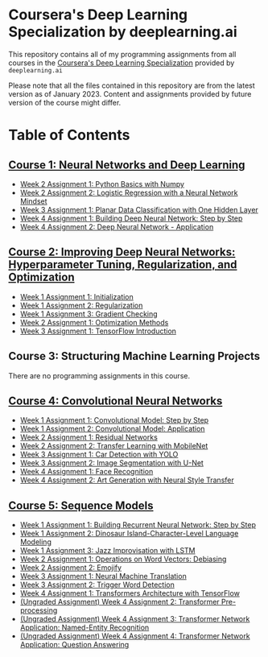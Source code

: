 # Coursera's Deep Learning Specialization by deeplearning.ai
This repository contains all of my programming assignments from all courses in the [Coursera's Deep Learning Specialization](https://www.coursera.org/specializations/deep-learning) provided by `deeplearning.ai`

Please note that all the files contained in this repository are from the latest version as of January 2023. Content and assignments provided by future version of the course might differ.

# Table of Contents
## [Course 1: Neural Networks and Deep Learning](https://github.com/supawichable/coursera-deep-learning-specialization/tree/master/C1%20-%20Neural%20Networks%20and%20Deep%20Learning)
- [Week 2 Assignment 1: Python Basics with Numpy](https://github.com/supawichable/coursera-deep-learning-specialization/tree/master/C1%20-%20Neural%20Networks%20and%20Deep%20Learning/Week%202%20-%20Assignment%201)
- [Week 2 Assignment 2: Logistic Regression with a Neural Network Mindset](https://github.com/supawichable/coursera-deep-learning-specialization/tree/master/C1%20-%20Neural%20Networks%20and%20Deep%20Learning/Week%202%20-%20Assignment%202)
- [Week 3 Assignment 1: Planar Data Classification with One Hidden Layer](https://github.com/supawichable/coursera-deep-learning-specialization/tree/master/C1%20-%20Neural%20Networks%20and%20Deep%20Learning/Week%203%20-%20Assignment%201)
- [Week 4 Assignment 1: Building Deep Neural Network: Step by Step](https://github.com/supawichable/coursera-deep-learning-specialization/tree/master/C1%20-%20Neural%20Networks%20and%20Deep%20Learning/Week%204%20-%20Assignment%201)
- [Week 4 Assignment 2: Deep Neural Network - Application](https://github.com/supawichable/coursera-deep-learning-specialization/tree/master/C1%20-%20Neural%20Networks%20and%20Deep%20Learning/Week%204%20-%20Assignment%201)
## [Course 2: Improving Deep Neural Networks: Hyperparameter Tuning, Regularization, and Optimization](https://github.com/supawichable/coursera-deep-learning-specialization/tree/master/C2%20-%20Improving%20Deep%20Neural%20Networks)
- [Week 1 Assignment 1: Initialization](https://github.com/supawichable/coursera-deep-learning-specialization/tree/master/C2%20-%20Improving%20Deep%20Neural%20Networks/Week%201%20-%20Assignment%201)
- [Week 1 Assignment 2: Regularization](https://github.com/supawichable/coursera-deep-learning-specialization/tree/master/C2%20-%20Improving%20Deep%20Neural%20Networks/Week%201%20-%20Assignment%202)
- [Week 1 Assignment 3: Gradient Checking](https://github.com/supawichable/coursera-deep-learning-specialization/tree/master/C2%20-%20Improving%20Deep%20Neural%20Networks/Week%201%20-%20Assignment%203)
- [Week 2 Assignment 1: Optimization Methods](https://github.com/supawichable/coursera-deep-learning-specialization/tree/master/C2%20-%20Improving%20Deep%20Neural%20Networks/Week%202%20-%20Assignment%201)
- [Week 3 Assignment 1: TensorFlow Introduction](https://github.com/supawichable/coursera-deep-learning-specialization/tree/master/C2%20-%20Improving%20Deep%20Neural%20Networks/Week%203%20-%20Assignment%201)
## Course 3: Structuring Machine Learning Projects
There are no programming assignments in this course.
## [Course 4: Convolutional Neural Networks](https://github.com/supawichable/coursera-deep-learning-specialization/tree/master/C4%20-%20Convolutional%20Neural%20Networks)
- [Week 1 Assignment 1: Convolutional Model: Step by Step](https://github.com/supawichable/coursera-deep-learning-specialization/tree/master/C4%20-%20Convolutional%20Neural%20Networks/Week%201%20-%20Assignment%201)
- [Week 1 Assignment 2: Convolutional Model: Application](https://github.com/supawichable/coursera-deep-learning-specialization/tree/master/C4%20-%20Convolutional%20Neural%20Networks/Week%201%20-%20Assignment%202)
- [Week 2 Assignment 1: Residual Networks](https://github.com/supawichable/coursera-deep-learning-specialization/tree/master/C4%20-%20Convolutional%20Neural%20Networks/Week%202%20-%20Assignment%201)
- [Week 2 Assignment 2: Transfer Learning with MobileNet](https://github.com/supawichable/coursera-deep-learning-specialization/tree/master/C4%20-%20Convolutional%20Neural%20Networks/Week%202%20-%20Assignment%202)
- [Week 3 Assignment 1: Car Detection with YOLO](https://github.com/supawichable/coursera-deep-learning-specialization/tree/master/C4%20-%20Convolutional%20Neural%20Networks/Week%203%20-%20Assignment%201)
- [Week 3 Assignment 2: Image Segmentation with U-Net](https://github.com/supawichable/coursera-deep-learning-specialization/tree/master/C4%20-%20Convolutional%20Neural%20Networks/Week%203%20-%20Assignment%202)
- [Week 4 Assignment 1: Face Recognition](https://github.com/supawichable/coursera-deep-learning-specialization/tree/master/C4%20-%20Convolutional%20Neural%20Networks/Week%204%20-%20Assignment%201)
- [Week 4 Assignment 2: Art Generation with Neural Style Transfer](https://github.com/supawichable/coursera-deep-learning-specialization/tree/master/C4%20-%20Convolutional%20Neural%20Networks/Week%204%20-%20Assignment%202)
## [Course 5: Sequence Models](https://github.com/supawichable/coursera-deep-learning-specialization/tree/master/C5%20-%20Sequence%20Models)
- [Week 1 Assignment 1: Building Recurrent Neural Network: Step by Step](https://github.com/supawichable/coursera-deep-learning-specialization/tree/master/C5%20-%20Sequence%20Models/Week%201%20-%20Assignment%201)
- [Week 1 Assignment 2: Dinosaur Island-Character-Level Language Modeling](https://github.com/supawichable/coursera-deep-learning-specialization/tree/master/C5%20-%20Sequence%20Models/Week%201%20-%20Assignment%202)
- [Week 1 Assignment 3: Jazz Improvisation with LSTM](https://github.com/supawichable/coursera-deep-learning-specialization/tree/master/C5%20-%20Sequence%20Models/Week%201%20-%20Assignment%203)
- [Week 2 Assignment 1: Operations on Word Vectors: Debiasing](https://github.com/supawichable/coursera-deep-learning-specialization/tree/master/C5%20-%20Sequence%20Models/Week%202%20-%20Assignment%201)
- [Week 2 Assignment 2: Emojify](https://github.com/supawichable/coursera-deep-learning-specialization/tree/master/C5%20-%20Sequence%20Models/Week%202%20-%20Assignment%202)
- [Week 3 Assignment 1: Neural Machine Translation](https://github.com/supawichable/coursera-deep-learning-specialization/tree/master/C5%20-%20Sequence%20Models/Week%203%20-%20Assignment%201)
- [Week 3 Assignment 2: Trigger Word Detection](https://github.com/supawichable/coursera-deep-learning-specialization/tree/master/C5%20-%20Sequence%20Models/Week%203%20-%20Assignment%202)
- [Week 4 Assignment 1: Transformers Architecture with TensorFlow](https://github.com/supawichable/coursera-deep-learning-specialization/tree/master/C5%20-%20Sequence%20Models/Week%204%20-%20Assignment%201)
- [(Ungraded Assignment) Week 4 Assignment 2: Transformer Pre-processing](https://github.com/supawichable/coursera-deep-learning-specialization/tree/master/C5%20-%20Sequence%20Models/Week%204%20-%20Assignment%202%20(Ungraded))
- [(Ungraded Assignment) Week 4 Assignment 3: Transformer Network Application: Named-Entity Recognition](https://github.com/supawichable/coursera-deep-learning-specialization/tree/master/C5%20-%20Sequence%20Models/Week%204%20-%20Assignment%203%20(Ungraded))
- [(Ungraded Assignment) Week 4 Assignment 4: Transformer Network Application: Question Answering](https://github.com/supawichable/coursera-deep-learning-specialization/tree/master/C5%20-%20Sequence%20Models/Week%204%20-%20Assignment%204%20(Ungraded))